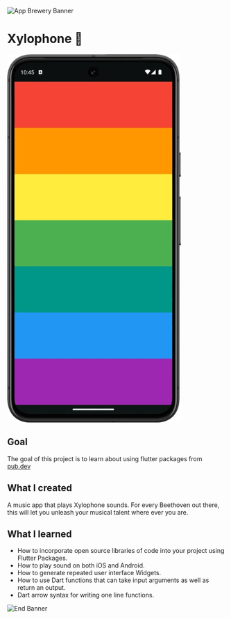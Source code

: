 ![App Brewery Banner](https://github.com/londonappbrewery/Images/blob/master/AppBreweryBanner.png)

# Xylophone 🎹

![Screenshot.webp](Screenshot.webp)

## Goal

The goal of this project is to learn about using flutter packages from [pub.dev](https://pub.dev/)

## What I created

A music app that plays Xylophone sounds. For every Beethoven out there, this will let you unleash
your musical talent where ever you are.

## What I learned

- How to incorporate open source libraries of code into your project using Flutter Packages.
- How to play sound on both iOS and Android.
- How to generate repeated user interface Widgets.
- How to use Dart functions that can take input arguments as well as return an output.
- Dart arrow syntax for writing one line functions.

![End Banner](https://github.com/londonappbrewery/Images/blob/master/readme-end-banner.png)
